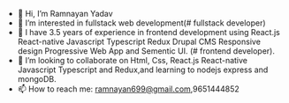 - 👋 Hi, I’m Ramnayan Yadav 
- 👀 I’m interested in fullstack web development(# fullstack developer)
- 🌱 I have 3.5 years of experience in frontend development using React.js React-native Javascript Typescript Redux Drupal CMS Responsive design Progressive Web App and Sementic UI. (# frontend developer).
- 💞️ I’m looking to collaborate on Html, Css, React.js React-native Javascript Typescript and Redux,and learning to nodejs express and mongoDB.
- 📫 How to reach me: ramnayan699@gmail.com,9651444852

<!---
Ram-1234/Ram-1234 is a ✨ special ✨ repository because its `README.md` (this file) appears on your GitHub profile.
You can click the Preview link to take a look at your changes.
--->
